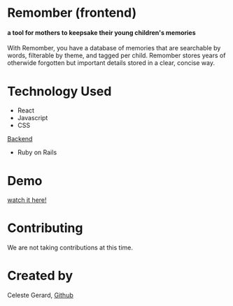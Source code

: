 # Remomber (frontend)
#### a tool for mothers to keepsake their young children's memories ####

With Remomber, you have a database of memories that are searchable by words, filterable by theme, and tagged per child. Remomber stores years of otherwide forgotten but important details stored in a clear, concise way. 

# Technology Used
  * React
  * Javascript
  * CSS
  
  [Backend](https://github.com/celestegerard/remomber_b)
  * Ruby on Rails

# Demo
[watch it here!](https://www.youtube.com/watch?v=ZIZvbi9XrBE&feature=youtu.be)

# Contributing
We are not taking contributions at this time.

# Created by
Celeste Gerard, [Github](https://github.com/celestegerard)

